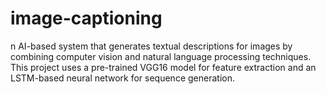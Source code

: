 # image-captioning
n AI-based system that generates textual descriptions for images by combining computer vision and natural language processing techniques. This project uses a pre-trained VGG16 model for feature extraction and an LSTM-based neural network for sequence generation.
